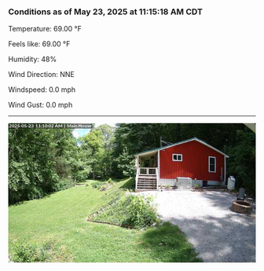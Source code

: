 ### Conditions as of May 23, 2025 at 11:15:18 AM CDT 

Temperature: 69.00 &deg;F

Feels like: 69.00 &deg;F

Humidity: 48%

Wind Direction: NNE

Windspeed: 0.0 mph

Wind Gust: 0.0 mph

---

<img src="./images/latest.jpeg"/>

